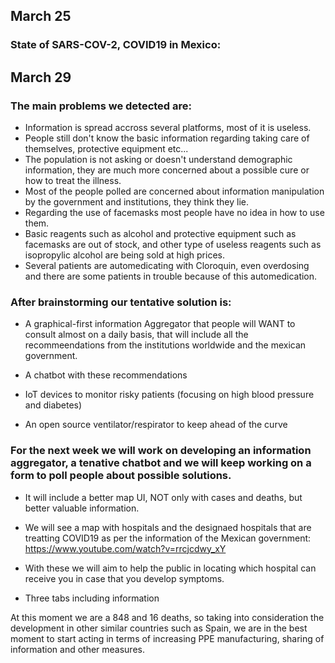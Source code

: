 ## March 25

### State of SARS-COV-2, COVID19 in Mexico:




## March 29

### The main problems we detected are: 

- Information is spread accross several platforms, most of it is useless.
- People still don't know the basic information regarding taking care of themselves, protective equipment etc...
- The population is not asking or doesn't understand demographic information, they are much more concerned about a possible cure or how to treat the illness.
- Most of the people polled are concerned about information manipulation by the government and institutions, they think they lie.
- Regarding the use of facemasks most people have no idea in how to use them.
- Basic reagents such as alcohol and protective equipment such as facemasks are out of stock, and other type of useless reagents such as isopropylic alcohol are being sold at high prices.
- Several patients are automedicating with Cloroquin, even overdosing and there are some patients in trouble because of this automedication.

### After brainstorming our tentative solution is:

- A graphical-first information Aggregator that people will WANT to consult almost on a daily basis, that will include all the recommeendations from the institutions worldwide and the mexican government.

- A chatbot with these recommendations 

- IoT devices to monitor risky patients (focusing on high blood pressure and diabetes)

- An open source ventilator/respirator to keep ahead of the curve


### For the next week we will work on developing an information aggregator, a tenative chatbot and we will keep working on a form to poll people about possible solutions.

- It will include a better map UI, NOT only with cases and deaths, but better valuable information. 
- We will see a map with hospitals and the designaed hospitals that are treatting COVID19 as per the information of the Mexican government: https://www.youtube.com/watch?v=rrcjcdwy_xY

- With these we will aim to help the public in locating which hospital can receive you in case that you develop symptoms.
- Three tabs including information

At this moment we are a 848 and 16 deaths, so taking into consideration the development in other similar countries such as Spain, we are in the best moment to start acting in terms of increasing PPE manufacturing, sharing of information and other measures.
